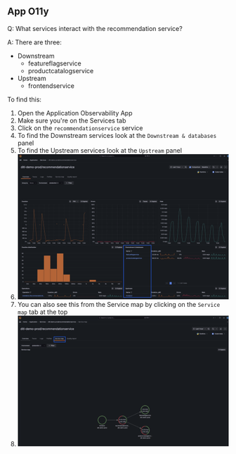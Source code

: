 ## App O11y
Q: What services interact with the recommendation service?

A: There are three:
- Downstream 
  - featureflagservice
  - productcatalogservice
- Upstream
  - frontendservice


To find this:
1. Open the Application Observability App
1. Make sure you're on the Services tab 
1. Click on the `recommendationservice` service
1. To find the Downstream services look at the `Downstream & databases` panel
1. To find the Upstream services look at the `Upstream` panel
1. ![Service Interaction](/images/2.5-app-olly-1.png)
1. You can also see this from the Service map by clicking on the `Service map` tab at the top
1. ![Service Map](/images/2.5-app-olly-2.png)
